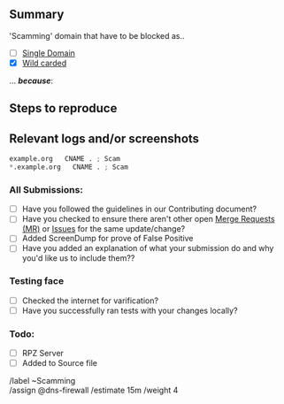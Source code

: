 ## Summary

<!-- Summarize the reason encountered concisely, and keep any domains in 
back ticks `(`)` -->

'Scamming' domain that have to be blocked as..

- [ ] [Single Domain](source/scamming/domains.list)
- [X] [Wild carded](source/scamming/wildcard.list)

... ***because***:


## Steps to reproduce

<!-- How one can reproduce the issue - this is very important -->



## Relevant logs and/or screenshots

<!-- Paste any relevant logs - please use code blocks (```) to format 
console output, logs, and code as it's very hard to read otherwise. -->


```python
example.org   CNAME . ; Scam 
*.example.org   CNAME . ; Scam 
```

### All Submissions:
- [ ] Have you followed the guidelines in our Contributing document?
- [ ] Have you checked to ensure there aren't other open
	[Merge Requests (MR)](../merge_requests) or [Issues](../issues) for
	the same update/change?
- [ ] Added ScreenDump for prove of False Positive
- [ ] Have you added an explanation of what your submission do and why
	you'd like us to include them??

### Testing face
- [ ] Checked the internet for varification?
- [ ] Have you successfully ran tests with your changes locally?

### Todo:
- [ ] RPZ Server
- [ ] Added to Source file

/label ~Scamming  
/assign @dns-firewall 
/estimate 15m
/weight 4
